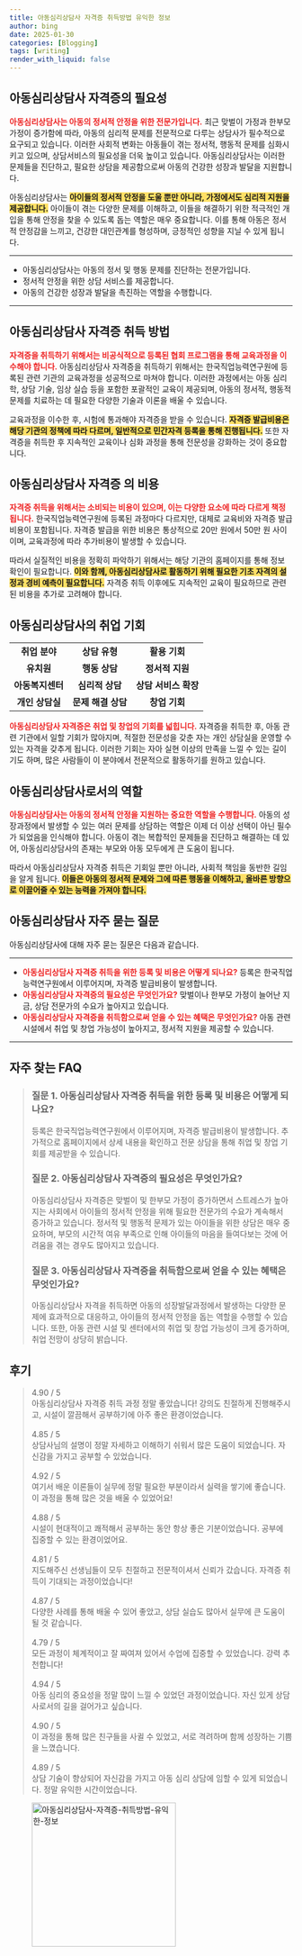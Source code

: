 ```yaml
---
title: 아동심리상담사 자격증 취득방법 유익한 정보
author: bing
date: 2025-01-30
categories: [Blogging]
tags: [writing]
render_with_liquid: false
---
```



<h2 id='아동심리상담사_자격증의_필요성'>아동심리상담사 자격증의 필요성</h2>

<p><b><span style="color: #ee2323;">아동심리상담사는 아동의 정서적 안정을 위한 전문가입니다.</span></b> 최근 맞벌이 가정과 한부모 가정이 증가함에 따라, 아동의 심리적 문제를 전문적으로 다루는 상담사가 필수적으로 요구되고 있습니다. 이러한 사회적 변화는 아동들이 겪는 정서적, 행동적 문제를 심화시키고 있으며, 상담서비스의 필요성을 더욱 높이고 있습니다. 아동심리상담사는 이러한 문제들을 진단하고, 필요한 상담을 제공함으로써 아동의 건강한 성장과 발달을 지원합니다. </p>

<p>아동심리상담사는 <b><span style="background-color: #ffe066;">아이들의 정서적 안정을 도울 뿐만 아니라, 가정에서도 심리적 지원을 제공합니다.</span></b> 아이들이 겪는 다양한 문제를 이해하고, 이들을 해결하기 위한 적극적인 개입을 통해 안정을 찾을 수 있도록 돕는 역할은 매우 중요합니다. 이를 통해 아동은 정서적 안정감을 느끼고, 건강한 대인관계를 형성하며, 긍정적인 성향을 지닐 수 있게 됩니다.</p>

<hr />

<ul>
    <li>아동심리상담사는 아동의 정서 및 행동 문제를 진단하는 전문가입니다.</li>
    <li>정서적 안정을 위한 상담 서비스를 제공합니다.</li>
    <li>아동의 건강한 성장과 발달을 촉진하는 역할을 수행합니다.</li>
</ul>

<hr />

<h2 id='아동심리상담사_자격증_취득방법'>아동심리상담사 자격증 취득 방법</h2>

<p><b><span style="color: #ee2323;">자격증을 취득하기 위해서는 비공식적으로 등록된 협회 프로그램을 통해 교육과정을 이수해야 합니다.</span></b> 아동심리상담사 자격증을 취득하기 위해서는 한국직업능력연구원에 등록된 관련 기관의 교육과정을 성공적으로 마쳐야 합니다. 이러한 과정에서는 아동 심리학, 상담 기술, 임상 실습 등을 포함한 포괄적인 교육이 제공되며, 아동의 정서적, 행동적 문제를 치료하는 데 필요한 다양한 기술과 이론을 배울 수 있습니다. </p>

<p>교육과정을 이수한 후, 시험에 통과해야 자격증을 받을 수 있습니다. <b><span style="background-color: #ffe066;">자격증 발급비용은 해당 기관의 정책에 따라 다르며, 일반적으로 민간자격 등록을 통해 진행됩니다.</span></b> 또한 자격증을 취득한 후 지속적인 교육이나 심화 과정을 통해 전문성을 강화하는 것이 중요합니다.</p>

<h2 id='아동심리상담사_자격증_의_비용'>아동심리상담사 자격증 의 비용</h2>

<p><b><span style="color: #ee2323;">자격증 취득을 위해서는 소비되는 비용이 있으며, 이는 다양한 요소에 따라 다르게 책정됩니다.</span></b> 한국직업능력연구원에 등록된 과정마다 다르지만, 대체로 교육비와 자격증 발급비용이 포함됩니다. 자격증 발급을 위한 비용은 통상적으로 20만 원에서 50만 원 사이이며, 교육과정에 따라 추가비용이 발생할 수 있습니다.</p>

<p>따라서 실질적인 비용을 정확히 파악하기 위해서는 해당 기관의 홈페이지를 통해 정보 확인이 필요합니다. <b><span style="background-color: #ffe066;">이와 함께, 아동심리상담사로 활동하기 위해 필요한 기초 자격의 설정과 경비 예측이 필요합니다.</span></b> 자격증 취득 이후에도 지속적인 교육이 필요하므로 관련된 비용을 추가로 고려해야 합니다.</p>

<h2 id='아동심리상담사_취업기회'>아동심리상담사의 취업 기회</h2>

<table>
    <tr>
        <td style="text-align: center; height: 17px;"><b>취업 분야</b></td>
        <td style="text-align: center; height: 17px;"><b>상담 유형</b></td>
        <td style="text-align: center; height: 17px;"><b>활용 기회</b></td>
    </tr>
    <tr>
        <td style="text-align: center; height: 17px;"><b>유치원</b></td>
        <td style="text-align: center; height: 17px;"><b>행동 상담</b></td>
        <td style="text-align: center; height: 17px;"><b>정서적 지원</b></td>
    </tr>
    <tr>
        <td style="text-align: center; height: 17px;"><b>아동복지센터</b></td>
        <td style="text-align: center; height: 17px;"><b>심리적 상담</b></td>
        <td style="text-align: center; height: 17px;"><b>상담 서비스 확장</b></td>
    </tr>
    <tr>
        <td style="text-align: center; height: 17px;"><b>개인 상담실</b></td>
        <td style="text-align: center; height: 17px;"><b>문제 해결 상담</b></td>
        <td style="text-align: center; height: 17px;"><b>창업 기회</b></td>
    </tr>
</table>

<p><b><span style="color: #ee2323;">아동심리상담사 자격증은 취업 및 창업의 기회를 넓힙니다.</span></b> 자격증을 취득한 후, 아동 관련 기관에서 일할 기회가 많아지며, 적절한 전문성을 갖춘 자는 개인 상담실을 운영할 수 있는 자격을 갖추게 됩니다. 이러한 기회는 자아 실현 이상의 만족을 느낄 수 있는 길이기도 하며, 많은 사람들이 이 분야에서 전문적으로 활동하기를 원하고 있습니다.</p>

<h2 id='아동심리상담사_정서적_안정'>아동심리상담사로서의 역할</h2>

<p><b><span style="color: #ee2323;">아동심리상담사는 아동의 정서적 안정을 지원하는 중요한 역할을 수행합니다.</span></b> 아동의 성장과정에서 발생할 수 있는 여러 문제를 상담하는 역할은 이제 더 이상 선택이 아닌 필수가 되었음을 인식해야 합니다. 아동이 겪는 복합적인 문제들을 진단하고 해결하는 데 있어, 아동심리상담사의 존재는 부모와 아동 모두에게 큰 도움이 됩니다.</p>

<p>따라서 아동심리상담사 자격증 취득은 기회일 뿐만 아니라, 사회적 책임을 동반한 길임을 알게 됩니다. <b><span style="background-color: #ffe066;">이들은 아동의 정서적 문제와 그에 따른 행동을 이해하고, 올바른 방향으로 이끌어줄 수 있는 능력을 가져야 합니다.</span></b> </p>

<h2 id='아동심리상담사_자주_묻는_질문'>아동심리상담사 자주 묻는 질문</h2>

<p>아동심리상담사에 대해 자주 묻는 질문은 다음과 같습니다.</p>

<hr />

<ul>
    <li><b><span style="color: #ee2323;">아동심리상담사 자격증 취득을 위한 등록 및 비용은 어떻게 되나요?</span></b> 등록은 한국직업능력연구원에서 이루어지며, 자격증 발급비용이 발생합니다.</li>
    <li><b><span style="color: #ee2323;">아동심리상담사 자격증의 필요성은 무엇인가요?</span></b> 맞벌이나 한부모 가정이 늘어난 지금, 상담 전문가의 수요가 높아지고 있습니다.</li>
    <li><b><span style="color: #ee2323;">아동심리상담사 자격증을 취득함으로써 얻을 수 있는 혜택은 무엇인가요?</span></b> 아동 관련 시설에서 취업 및 창업 가능성이 높아지고, 정서적 지원을 제공할 수 있습니다.</li>
</ul>

<p><hr />
</p>
<h2 id='자주_찾는_FAQ'>자주 찾는 FAQ</h2>
<div itemscope="" itemtype="https://schema.org/FAQPage"> 
<blockquote> 
<div itemscope="" itemprop="mainEntity" itemtype="https://schema.org/Question"> 
<h3 itemprop="name">질문 1. 아동심리상담사 자격증 취득을 위한 등록 및 비용은 어떻게 되나요?</h3> 
<div itemscope="" itemprop="acceptedAnswer" itemtype="https://schema.org/Answer"> 
<span itemprop="text"> 
<p>등록은 한국직업능력연구원에서 이루어지며, 자격증 발급비용이 발생합니다. 추가적으로 홈페이지에서 상세 내용을 확인하고 전문 상담을 통해 취업 및 창업 기회를 제공받을 수 있습니다.</p> 
</span> 
</div> 
</div> 

<div itemscope="" itemprop="mainEntity" itemtype="https://schema.org/Question"> 
<h3 itemprop="name">질문 2. 아동심리상담사 자격증의 필요성은 무엇인가요?</h3> 
<div itemscope="" itemprop="acceptedAnswer" itemtype="https://schema.org/Answer"> 
<span itemprop="text"> 
<p>아동심리상담사 자격증은 맞벌이 및 한부모 가정이 증가하면서 스트레스가 높아지는 사회에서 아이들의 정서적 안정을 위해 필요한 전문가의 수요가 계속해서 증가하고 있습니다. 정서적 및 행동적 문제가 있는 아이들을 위한 상담은 매우 중요하며, 부모의 시간적 여유 부족으로 인해 아이들의 마음을 들여다보는 것에 어려움을 겪는 경우도 많아지고 있습니다.</p> 
</span> 
</div> 
</div> 

<div itemscope="" itemprop="mainEntity" itemtype="https://schema.org/Question"> 
<h3 itemprop="name">질문 3. 아동심리상담사 자격증을 취득함으로써 얻을 수 있는 혜택은 무엇인가요?</h3> 
<div itemscope="" itemprop="acceptedAnswer" itemtype="https://schema.org/Answer"> 
<span itemprop="text"> 
<p>아동심리상담사 자격을 취득하면 아동의 성장발달과정에서 발생하는 다양한 문제에 효과적으로 대응하고, 아이들의 정서적 안정을 돕는 역할을 수행할 수 있습니다. 또한, 아동 관련 시설 및 센터에서의 취업 및 창업 가능성이 크게 증가하며, 취업 전망이 상당히 밝습니다.</p> 
</span> 
</div> 
</div> 
</blockquote> 
</div>
<h2 id='후기'>후기</h2>
<div itemscope itemtype="https://schema.org/Product">
  <blockquote>
  <div itemprop="review" itemscope itemtype="https://schema.org/Review">
      <div itemprop="reviewRating" itemscope itemtype="https://schema.org/Rating"> <span itemprop="ratingValue">4.90</span> / <span itemprop="bestRating">5</span> </div>
      <span itemprop="reviewBody">아동심리상담사 자격증 취득 과정 정말 좋았습니다! 강의도 친절하게 진행해주시고, 시설이 깔끔해서 공부하기에 아주 좋은 환경이었습니다.</span>
  </div>
  <br>
  <div itemprop="review" itemscope itemtype="https://schema.org/Review">
      <div itemprop="reviewRating" itemscope itemtype="https://schema.org/Rating"> <span itemprop="ratingValue">4.85</span> / <span itemprop="bestRating">5</span> </div>
      <span itemprop="reviewBody">상담사님의 설명이 정말 자세하고 이해하기 쉬워서 많은 도움이 되었습니다. 자신감을 가지고 공부할 수 있었습니다.</span>
  </div>
  <br>
  <div itemprop="review" itemscope itemtype="https://schema.org/Review">
      <div itemprop="reviewRating" itemscope itemtype="https://schema.org/Rating"> <span itemprop="ratingValue">4.92</span> / <span itemprop="bestRating">5</span> </div>
      <span itemprop="reviewBody">여기서 배운 이론들이 실무에 정말 필요한 부분이라서 실력을 쌓기에 좋습니다. 이 과정을 통해 많은 것을 배울 수 있었어요!</span>
  </div>
  <br>
  <div itemprop="review" itemscope itemtype="https://schema.org/Review">
      <div itemprop="reviewRating" itemscope itemtype="https://schema.org/Rating"> <span itemprop="ratingValue">4.88</span> / <span itemprop="bestRating">5</span> </div>
      <span itemprop="reviewBody">시설이 현대적이고 쾌적해서 공부하는 동안 항상 좋은 기분이었습니다. 공부에 집중할 수 있는 환경이었어요.</span>
  </div>
  <br>
  <div itemprop="review" itemscope itemtype="https://schema.org/Review">
      <div itemprop="reviewRating" itemscope itemtype="https://schema.org/Rating"> <span itemprop="ratingValue">4.81</span> / <span itemprop="bestRating">5</span> </div>
      <span itemprop="reviewBody">지도해주신 선생님들이 모두 친절하고 전문적이셔서 신뢰가 갔습니다. 자격증 취득이 기대되는 과정이었습니다!</span>
  </div>
  <br>
  <div itemprop="review" itemscope itemtype="https://schema.org/Review">
      <div itemprop="reviewRating" itemscope itemtype="https://schema.org/Rating"> <span itemprop="ratingValue">4.87</span> / <span itemprop="bestRating">5</span> </div>
      <span itemprop="reviewBody">다양한 사례를 통해 배울 수 있어 좋았고, 상담 실습도 많아서 실무에 큰 도움이 될 것 같습니다.</span>
  </div>
  <br>
  <div itemprop="review" itemscope itemtype="https://schema.org/Review">
      <div itemprop="reviewRating" itemscope itemtype="https://schema.org/Rating"> <span itemprop="ratingValue">4.79</span> / <span itemprop="bestRating">5</span> </div>
      <span itemprop="reviewBody">모든 과정이 체계적이고 잘 짜여져 있어서 수업에 집중할 수 있었습니다. 강력 추천합니다!</span>
  </div>
  <br>
  <div itemprop="review" itemscope itemtype="https://schema.org/Review">
      <div itemprop="reviewRating" itemscope itemtype="https://schema.org/Rating"> <span itemprop="ratingValue">4.94</span> / <span itemprop="bestRating">5</span> </div>
      <span itemprop="reviewBody">아동 심리의 중요성을 정말 많이 느낄 수 있었던 과정이었습니다. 자신 있게 상담사로서의 길을 걸어가고 싶습니다.</span>
  </div>
  <br>
  <div itemprop="review" itemscope itemtype="https://schema.org/Review">
      <div itemprop="reviewRating" itemscope itemtype="https://schema.org/Rating"> <span itemprop="ratingValue">4.90</span> / <span itemprop="bestRating">5</span> </div>
      <span itemprop="reviewBody">이 과정을 통해 많은 친구들을 사귈 수 있었고, 서로 격려하며 함께 성장하는 기쁨을 느꼈습니다.</span>
  </div>
  <br>
  <div itemprop="review" itemscope itemtype="https://schema.org/Review">
      <div itemprop="reviewRating" itemscope itemtype="https://schema.org/Rating"> <span itemprop="ratingValue">4.89</span> / <span itemprop="bestRating">5</span> </div>
      <span itemprop="reviewBody">상담 기술이 향상되어 자신감을 가지고 아동 심리 상담에 임할 수 있게 되었습니다. 정말 유익한 시간이었습니다.</span>
  </div>
  </blockquote>
</div>
<figure class="image"><img src="https://greenforu.github.io/assets/img/thumbnail/아동심리상담사-자격증-취득방법-유익한-정보.webp" alt="아동심리상담사-자격증-취득방법-유익한-정보" width="256" height="256"></figure>